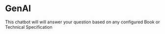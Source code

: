 # GenAI
This chatbot will will answer your question based on any configured Book or Technical Specification
